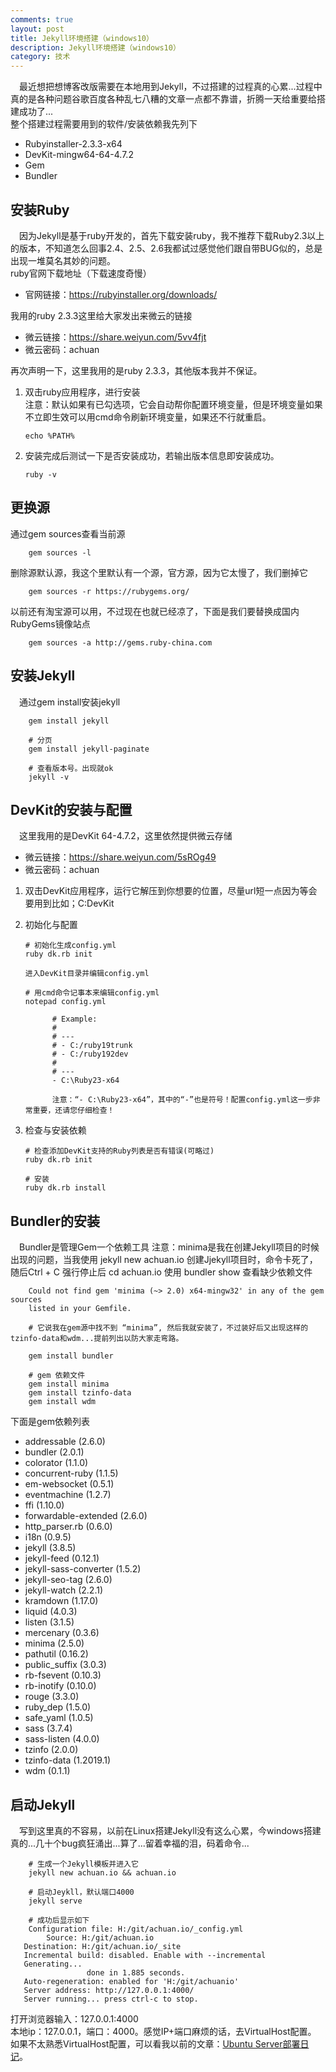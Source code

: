 ```yaml
---
comments: true
layout: post
title: Jekyll环境搭建（windows10）
description: Jekyll环境搭建（windows10）
category: 技术
---
```


&emsp;最近想把想博客改版需要在本地用到Jekyll，不过搭建的过程真的心累...过程中真的是各种问题谷歌百度各种乱七八糟的文章一点都不靠谱，折腾一天给重要给搭建成功了...  
整个搭建过程需要用到的软件/安装依赖我先列下
 * Rubyinstaller-2.3.3-x64
 * DevKit-mingw64-64-4.7.2
 * Gem
 * Bundler

## 安装Ruby
&emsp;因为Jekyll是基于ruby开发的，首先下载安装ruby，我不推荐下载Ruby2.3以上的版本，不知道怎么回事2.4、2.5、2.6我都试过感觉他们跟自带BUG似的，总是出现一堆莫名其妙的问题。  
ruby官网下载地址（下载速度奇慢）
 * 官网链接：https://rubyinstaller.org/downloads/

我用的ruby 2.3.3这里给大家发出来微云的链接
 * 微云链接：https://share.weiyun.com/5vv4fjt
 * 微云密码：achuan

再次声明一下，这里我用的是ruby 2.3.3，其他版本我并不保证。
 1. 双击ruby应用程序，进行安装  
 注意：默认如果有已勾选项，它会自动帮你配置环境变量，但是环境变量如果不立即生效可以用cmd命令刷新环境变量，如果还不行就重启。
 
        echo %PATH%

  2. 安装完成后测试一下是否安装成功，若输出版本信息即安装成功。

         ruby -v

## 更换源
通过gem sources查看当前源
      
        gem sources -l

删除源默认源，我这个里默认有一个源，官方源，因为它太慢了，我们删掉它

        gem sources -r https://rubygems.org/

以前还有淘宝源可以用，不过现在也就已经凉了，下面是我们要替换成国内RubyGems镜像站点

        gem sources -a http://gems.ruby-china.com

## 安装Jekyll
&emsp;通过gem install安装jekyll

        gem install jekyll

        # 分页
        gem install jekyll-paginate

        # 查看版本号。出现就ok
        jekyll -v

## DevKit的安装与配置
&emsp;这里我用的是DevKit 64-4.7.2，这里依然提供微云存储
 * 微云链接：https://share.weiyun.com/5sROg49
 * 微云密码：achuan
 1. 双击DevKit应用程序，运行它解压到你想要的位置，尽量url短一点因为等会要用到比如；C:DevKit  

 2. 初始化与配置

        # 初始化生成config.yml
        ruby dk.rb init

        进入DevKit目录并编辑config.yml

        # 用cmd命令记事本来编辑config.yml
        notepad config.yml

              # Example:
              #
              # ---
              # - C:/ruby19trunk
              # - C:/ruby192dev
              #
              # ---
              - C:\Ruby23-x64

              注意：“- C:\Ruby23-x64”，其中的“-”也是符号！配置config.yml这一步非常重要，还请您仔细检查！
              
 3. 检查与安装依赖

        # 检查添加DevKit支持的Ruby列表是否有错误(可略过)
        ruby dk.rb init

        # 安装
        ruby dk.rb install

## Bundler的安装
&emsp;Bundler是管理Gem一个依赖工具
注意：minima是我在创建Jekyll项目的时候出现的问题，当我使用 jekyll new achuan.io 创建Jjekyll项目时，命令卡死了，随后Ctrl + C 强行停止后 cd achuan.io 使用 bundler show 查看缺少依赖文件

        Could not find gem 'minima (~> 2.0) x64-mingw32' in any of the gem sources
        listed in your Gemfile.

        # 它说我在gem源中找不到 “minima”, 然后我就安装了，不过装好后又出现这样的tzinfo-data和wdm...提前列出以防大家走弯路。

        gem install bundler

        # gem 依赖文件
        gem install minima
        gem install tzinfo-data
        gem install wdm

 下面是gem依赖列表

  * addressable (2.6.0)  
  * bundler (2.0.1)  
  * colorator (1.1.0)  
  * concurrent-ruby (1.1.5)
  * em-websocket (0.5.1)
  * eventmachine (1.2.7)
  * ffi (1.10.0)
  * forwardable-extended (2.6.0)
  * http_parser.rb (0.6.0)
  * i18n (0.9.5)
  * jekyll (3.8.5)
  * jekyll-feed (0.12.1)
  * jekyll-sass-converter (1.5.2)
  * jekyll-seo-tag (2.6.0)
  * jekyll-watch (2.2.1)
  * kramdown (1.17.0)
  * liquid (4.0.3)
  * listen (3.1.5)
  * mercenary (0.3.6)
  * minima (2.5.0)
  * pathutil (0.16.2)
  * public_suffix (3.0.3)
  * rb-fsevent (0.10.3)
  * rb-inotify (0.10.0)
  * rouge (3.3.0)
  * ruby_dep (1.5.0)
  * safe_yaml (1.0.5)
  * sass (3.7.4)
  * sass-listen (4.0.0)
  * tzinfo (2.0.0)
  * tzinfo-data (1.2019.1)
  * wdm (0.1.1)

## 启动Jekyll
&emsp;写到这里真的不容易，以前在Linux搭建Jekyll没有这么心累，今windows搭建真的...几十个bug疯狂涌出...算了...留着幸福的泪，码着命令...

        # 生成一个Jekyll模板并进入它
        jekyll new achuan.io && achuan.io

        # 启动Jeykll，默认端口4000
        jekyll serve

        # 成功后显示如下
        Configuration file: H:/git/achuan.io/_config.yml
            Source: H:/git/achuan.io
       Destination: H:/git/achuan.io/_site
       Incremental build: disabled. Enable with --incremental
       Generating... 
                     done in 1.885 seconds.
       Auto-regeneration: enabled for 'H:/git/achuanio'
       Server address: http://127.0.0.1:4000/
       Server running... press ctrl-c to stop.

打开浏览器输入：127.0.0.1:4000  
本地ip：127.0.0.1，端口：4000。感觉IP+端口麻烦的话，去VirtualHost配置。  
如果不太熟悉VirtualHost配置，可以看我以前的文章：[Ubuntu Server部署日记](https://achuan.io/2018-11-08-Ubuntu-Deployment.html 'Ubuntu Server部署日记')。